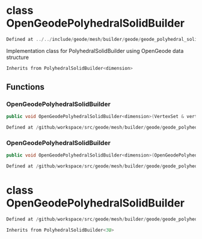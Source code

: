 # class OpenGeodePolyhedralSolidBuilder

```cpp
Defined at ../../include/geode/mesh/builder/geode/geode_polyhedral_solid_builder.h#45
```

 Implementation class for PolyhedralSolidBuilder using OpenGeode data structure



```cpp
Inherits from PolyhedralSolidBuilder<dimension>
```



## Functions

### OpenGeodePolyhedralSolidBuilder

```cpp
public void OpenGeodePolyhedralSolidBuilder<dimension>(VertexSet & vertex_set, MeshBuilderFactoryKey )
```

```cpp
Defined at /github/workspace/src/geode/mesh/builder/geode/geode_polyhedral_solid_builder.cpp#33
```

### OpenGeodePolyhedralSolidBuilder

```cpp
public void OpenGeodePolyhedralSolidBuilder<dimension>(OpenGeodePolyhedralSolid<dimension> & mesh)
```

```cpp
Defined at /github/workspace/src/geode/mesh/builder/geode/geode_polyhedral_solid_builder.cpp#43
```



# class OpenGeodePolyhedralSolidBuilder

```cpp
Defined at /github/workspace/src/geode/mesh/builder/geode/geode_polyhedral_solid_builder.cpp#148
```

```cpp
Inherits from PolyhedralSolidBuilder<3U>
```



